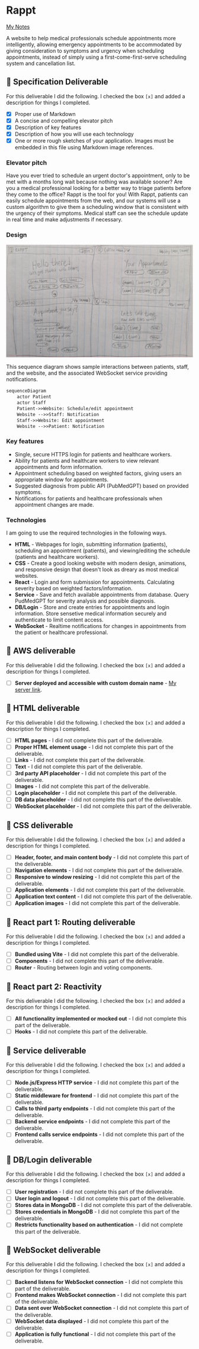 # Rappt

[My Notes](notes.md)

A website to help medical professionals schedule appointments more intelligently, allowing emergency appointments to be accommodated by giving consideration to symptoms and urgency when scheduling appointments, instead of simply using a first-come-first-serve scheduling system and cancellation list.

## 🚀 Specification Deliverable

For this deliverable I did the following. I checked the box `[x]` and added a description for things I completed.

- [x] Proper use of Markdown
- [x] A concise and compelling elevator pitch
- [x] Description of key features
- [x] Description of how you will use each technology
- [x] One or more rough sketches of your application. Images must be embedded in this file using Markdown image references.

### Elevator pitch

Have you ever tried to schedule an urgent doctor's appointment, only to be met with a months long wait because nothing was available sooner? Are you a medical professional looking for a better way to triage patients before they come to the office? Rappt is the tool for you! With Rappt, patients can easily schedule appointments from the web, and our systems will use a custom algorithm to give them a scheduling window that is consistent with the urgency of their symptoms. Medical staff can see the schedule update in real time and make adjustments if necessary.

### Design

![Design image](design.jpg)

This sequence diagram shows sample interactions between patients, staff, and the website, and the associated WebSocket service providing notifications.

```mermaid
sequenceDiagram
    actor Patient
    actor Staff
    Patient->>Website: Schedule/edit appointment
    Website -->>Staff: Notification
    Staff->>Website: Edit appointment
    Website -->>Patient: Notification
```

### Key features

- Single, secure HTTPS login for patients and healthcare workers.
- Ability for patients and healthcare workers to view relevant appointments and form information.
- Appointment scheduling based on weighted factors, giving users an appropriate window for appointments.
- Suggested diagnosis from public API (PubMedGPT) based on provided symptoms.
- Notifications for patients and healthcare professionals when appointment changes are made.

### Technologies

I am going to use the required technologies in the following ways.

- **HTML** - Webpages for login, submitting information (patients), scheduling an appointment (patients), and viewing/editing the schedule (patients and healthcare workers).
- **CSS** - Create a good looking website with modern design, animations, and responsive design that doesn't look as dreary as most medical websites.
- **React** - Login and form submission for appointments. Calculating severity based on weighted factors/information.
- **Service** - Save and fetch available appointments from database. Query PudMedGPT for severity analysis and possible diagnosis.
- **DB/Login** - Store and create entries for appointments and login information. Store sensetive medical information securely and authenticate to limit content access.
- **WebSocket** - Realtime notifications for changes in appointments from the patient or healthcare professional.

## 🚀 AWS deliverable

For this deliverable I did the following. I checked the box `[x]` and added a description for things I completed.

- [ ] **Server deployed and accessible with custom domain name** - [My server link](https://yourdomainnamehere.click).

## 🚀 HTML deliverable

For this deliverable I did the following. I checked the box `[x]` and added a description for things I completed.

- [ ] **HTML pages** - I did not complete this part of the deliverable.
- [ ] **Proper HTML element usage** - I did not complete this part of the deliverable.
- [ ] **Links** - I did not complete this part of the deliverable.
- [ ] **Text** - I did not complete this part of the deliverable.
- [ ] **3rd party API placeholder** - I did not complete this part of the deliverable.
- [ ] **Images** - I did not complete this part of the deliverable.
- [ ] **Login placeholder** - I did not complete this part of the deliverable.
- [ ] **DB data placeholder** - I did not complete this part of the deliverable.
- [ ] **WebSocket placeholder** - I did not complete this part of the deliverable.

## 🚀 CSS deliverable

For this deliverable I did the following. I checked the box `[x]` and added a description for things I completed.

- [ ] **Header, footer, and main content body** - I did not complete this part of the deliverable.
- [ ] **Navigation elements** - I did not complete this part of the deliverable.
- [ ] **Responsive to window resizing** - I did not complete this part of the deliverable.
- [ ] **Application elements** - I did not complete this part of the deliverable.
- [ ] **Application text content** - I did not complete this part of the deliverable.
- [ ] **Application images** - I did not complete this part of the deliverable.

## 🚀 React part 1: Routing deliverable

For this deliverable I did the following. I checked the box `[x]` and added a description for things I completed.

- [ ] **Bundled using Vite** - I did not complete this part of the deliverable.
- [ ] **Components** - I did not complete this part of the deliverable.
- [ ] **Router** - Routing between login and voting components.

## 🚀 React part 2: Reactivity

For this deliverable I did the following. I checked the box `[x]` and added a description for things I completed.

- [ ] **All functionality implemented or mocked out** - I did not complete this part of the deliverable.
- [ ] **Hooks** - I did not complete this part of the deliverable.

## 🚀 Service deliverable

For this deliverable I did the following. I checked the box `[x]` and added a description for things I completed.

- [ ] **Node.js/Express HTTP service** - I did not complete this part of the deliverable.
- [ ] **Static middleware for frontend** - I did not complete this part of the deliverable.
- [ ] **Calls to third party endpoints** - I did not complete this part of the deliverable.
- [ ] **Backend service endpoints** - I did not complete this part of the deliverable.
- [ ] **Frontend calls service endpoints** - I did not complete this part of the deliverable.

## 🚀 DB/Login deliverable

For this deliverable I did the following. I checked the box `[x]` and added a description for things I completed.

- [ ] **User registration** - I did not complete this part of the deliverable.
- [ ] **User login and logout** - I did not complete this part of the deliverable.
- [ ] **Stores data in MongoDB** - I did not complete this part of the deliverable.
- [ ] **Stores credentials in MongoDB** - I did not complete this part of the deliverable.
- [ ] **Restricts functionality based on authentication** - I did not complete this part of the deliverable.

## 🚀 WebSocket deliverable

For this deliverable I did the following. I checked the box `[x]` and added a description for things I completed.

- [ ] **Backend listens for WebSocket connection** - I did not complete this part of the deliverable.
- [ ] **Frontend makes WebSocket connection** - I did not complete this part of the deliverable.
- [ ] **Data sent over WebSocket connection** - I did not complete this part of the deliverable.
- [ ] **WebSocket data displayed** - I did not complete this part of the deliverable.
- [ ] **Application is fully functional** - I did not complete this part of the deliverable.
